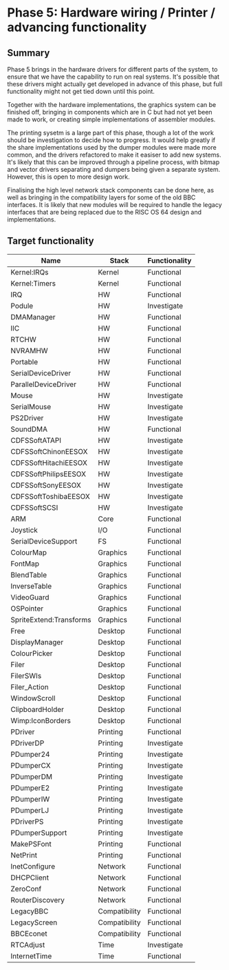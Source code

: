 # Phase 5: Hardware wiring / Printer / advancing functionality

## Summary

Phase 5 brings in the hardware drivers for different parts of the
system, to ensure that we have the capability to run on real systems.
It's possible that these drivers might actually get developed
in advance of this phase, but full functionality might not get tied
down until this point.

Together with the hardware implementations, the graphics system can
be finished off, bringing in components which are in C but had not
yet been made to work, or creating simple implementations of assembler
modules.

The printing sysetm is a large part of this phase, though a lot of
the work should be investigation to decide how to progress. It would
help greatly if the share implementations used by the dumper modules
were made more common, and the drivers refactored to make it easiser
to add new systems. It's likely that this can be improved through a
pipeline process, with bitmap and vector drivers separating and dumpers
being given a separate system. However, this is open to more design
work.

Finalising the high level network stack components can be done here,
as well as bringing in the compatibility layers for some of the old
BBC interfaces. It is likely that new modules will be required to
handle the legacy interfaces that are being replaced due to the
RISC OS 64 design and implementations.

## Target functionality

| Name                      | Stack          | Functionality |
|---------------------------|----------------|---------------|
| Kernel:IRQs               | Kernel         | Functional |
| Kernel:Timers             | Kernel         | Functional |
| IRQ                       | HW             | Functional |
| Podule                    | HW             | Investigate |
| DMAManager                | HW             | Functional |
| IIC                       | HW             | Functional |
| RTCHW                     | HW             | Functional |
| NVRAMHW                   | HW             | Functional |
| Portable                  | HW             | Functional |
| SerialDeviceDriver        | HW             | Functional |
| ParallelDeviceDriver      | HW             | Functional |
| Mouse                     | HW             | Investigate |
| SerialMouse               | HW             | Investigate |
| PS2Driver                 | HW             | Investigate |
| SoundDMA                  | HW             | Functional |
| CDFSSoftATAPI             | HW             | Investigate |
| CDFSSoftChinonEESOX       | HW             | Investigate |
| CDFSSoftHitachiEESOX      | HW             | Investigate |
| CDFSSoftPhilipsEESOX      | HW             | Investigate |
| CDFSSoftSonyEESOX         | HW             | Investigate |
| CDFSSoftToshibaEESOX      | HW             | Investigate |
| CDFSSoftSCSI              | HW             | Investigate |
| ARM                       | Core           | Functional |
| Joystick                  | I/O            | Functional |
| SerialDeviceSupport       | FS             | Functional |
| ColourMap                 | Graphics       | Functional |
| FontMap                   | Graphics       | Functional |
| BlendTable                | Graphics       | Functional |
| InverseTable              | Graphics       | Functional |
| VideoGuard                | Graphics       | Functional |
| OSPointer                 | Graphics       | Functional |
| SpriteExtend:Transforms   | Graphics       | Functional |
| Free                      | Desktop        | Functional |
| DisplayManager            | Desktop        | Functional |
| ColourPicker              | Desktop        | Functional |
| Filer                     | Desktop        | Functional |
| FilerSWIs                 | Desktop        | Functional |
| Filer_Action              | Desktop        | Functional |
| WindowScroll              | Desktop        | Functional |
| ClipboardHolder           | Desktop        | Functional |
| Wimp:IconBorders          | Desktop        | Functional |
| PDriver                   | Printing       | Functional |
| PDriverDP                 | Printing       | Investigate |
| PDumper24                 | Printing       | Investigate |
| PDumperCX                 | Printing       | Investigate |
| PDumperDM                 | Printing       | Investigate |
| PDumperE2                 | Printing       | Investigate |
| PDumperIW                 | Printing       | Investigate |
| PDumperLJ                 | Printing       | Investigate |
| PDriverPS                 | Printing       | Investigate |
| PDumperSupport            | Printing       | Investigate |
| MakePSFont                | Printing       | Functional |
| NetPrint                  | Printing       | Functional |
| InetConfigure             | Network        | Functional |
| DHCPClient                | Network        | Functional |
| ZeroConf                  | Network        | Functional |
| RouterDiscovery           | Network        | Functional |
| LegacyBBC                 | Compatibility  | Functional |
| LegacyScreen              | Compatibility  | Functional |
| BBCEconet                 | Compatibility  | Functional |
| RTCAdjust                 | Time           | Investigate |
| InternetTime              | Time           | Functional |

<!-- Charts go here -->
